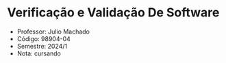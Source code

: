 # Verificação e Validação De Software

-  Professor: Julio Machado
-  Código: 98904-04
-  Semestre: 2024/1
-  Nota: cursando
